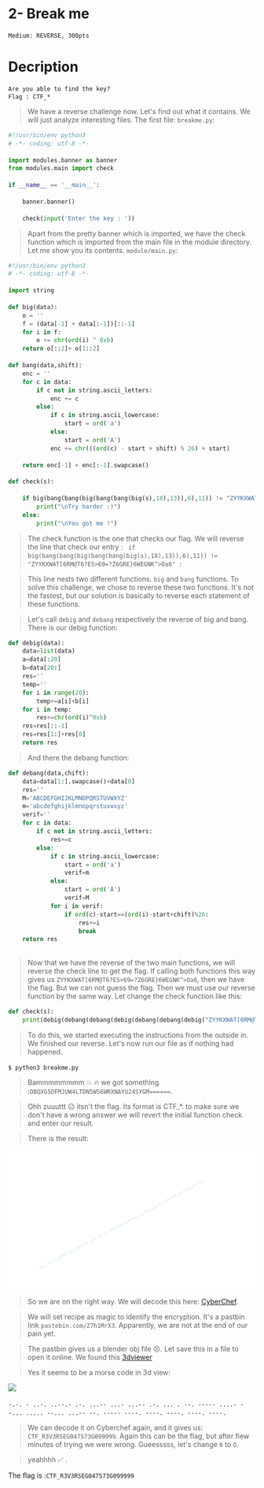 # 2- Break me

```
Medium: REVERSE, 300pts
```

# Decription
```
Are you able to find the key?
Flag : CTF_*
```

>We have a reverse challenge now. Let's find out what it contains. We will just analyze interesting files.
>The first file: `breakme.py`:
```python
#!/usr/bin/env python3
# -*- coding: utf-8 -*-

import modules.banner as banner
from modules.main import check

if __name__ == '__main__':
    
    banner.banner()

    check(input('Enter the key : '))
```
>Apart from the pretty banner which is imported, we have the check function which is imported from the main file in the module directory.
>Let me show you its contents.
`module/main.py`:
```python
#!/usr/bin/env python3
# -*- coding: utf-8 -*-

import string

def big(data):
    o = ''
    f = (data[-1] + data[:-1])[::-1]
    for i in f:
        o += chr(ord(i) ^ 0xb)
    return o[::2]+ o[1::2]

def bang(data,shift):
    enc = ''
    for c in data:
        if c not in string.ascii_letters:
            enc += c
        else:
            if c in string.ascii_lowercase:
                start = ord('a')
            else:
                start = ord('A')
            enc += chr(((ord(c) - start + shift) % 26) + start)

    return enc[-1] + enc[:-1].swapcase()

def check(s):
    
    if big(bang(bang(big(bang(bang(big(s),18),13)),6),11)) != "ZYYKXWAT[6RM@T6?ES>69=?Z6GRE}6WEGNK^>Oa6" :
        print("\nTry harder :)")
    else:
        print("\nYou got me !")
```
>The check function is the one that checks our flag. We will reverse the line that check our entry : 
` if big(bang(bang(big(bang(bang(big(s),18),13)),6),11)) != "ZYYKXWAT[6RM@T6?ES>69=?Z6GRE}6WEGNK^>Oa6" :`

>This line nests two different functions. `big` and `bang` functions. To solve this challenge, we chose to reverse these two functions. It's not the fastest, but our solution is basically to reverse each statement of these functions.

>Let's call `debig` and `debang` respectively the reverse of big and bang.
>There is our debig function:
```python
def debig(data):
    data=list(data)
    a=data[:20]
    b=data[20:]
    res=''
    temp=''
    for i in range(20):
        temp+=a[i]+b[i]
    for i in temp:
        res+=chr(ord(i)^0xb)
    res=res[::-1]
    res=res[1:]+res[0]
    return res

```
>And there the debang function:
```python
def debang(data,chift):
    data=data[1:].swapcase()+data[0]
    res=''
    M='ABCDEFGHIJKLMNOPQRSTUVWXYZ'
    m='abcdefghijklmnopqrstuvwxyz'
    verif=''
    for c in data:
        if c not in string.ascii_letters:
            res+=c
        else:
            if c in string.ascii_lowercase:
                start = ord('a')
                verif=m
            else:
                start = ord('A')
                verif=M
            for i in verif:
                if ord(c)-start==(ord(i)-start+chift)%26:
                    res+=i
                    break
    return res
            

```

>Now that we have the reverse of the two main functions, we will reverse the check line to get the flag. 
>If calling both functions this way gives us `ZYYKXWAT[6RM@T6?ES>69=?Z6GRE}6WEGNK^>Oa6`, then we have the flag. But we can not guess the flag. Then we must use our reverse function by the same way.
>Let change the check function like this:
```python
def check(s):
    print(debig(debang(debang(debig(debang(debang(debig("ZYYKXWAT[6RM@T6?ES>69=?Z6GRE}6WEGNK^>Oa6"),11),6)),13),18)))
```

>To do this, we started executing the instructions from the outside in. We finished our reverse. Let's now run our file as if nothing had happened.

`$ python3 breakme.py`

>Bammmmmmmm 💥 🔥 we got something :`OBQXG5DFMJUW4LTDN5WS6WRXNAYU24SYGM======`. 

>Ohh zuuuttt 😐 itsn't the flag. Its format is CTF\_*. to make sure we don't have a wrong answer we will revert the initial function check and enter our result.

>There is the result:

<img src="image.png">


>So we are on the right way. We will decode this here: <a href="https://gchq.github.io/CyberChef/">CyberChef</a>.

>We will set recipe as magic to identify the encryption.
>It's a pastbin link `pastebin.com/Z7h1MrX3`. Apparently, we are not at the end of our pain yet. 

>The pastbin gives us a blender obj file 😣.
>Let save this in a file to open it online. We found this <a href="https://3dviewer.net">3dviewer</a>

>Yes it seems to be a morse code in 3d view:

<img src="model.png">

```-.-. - ..-. ..--.- .-. ...-- ...- ...-- .-. ... . --. ----- ....- --... ..... --... ...-- --. ----- ----. ----. ----. ----. ----.```

>We can decode it on Cyberchef again, and it gives us: `CTF_R3V3RSEG047573G099999`.
>Again this can be the flag, but after fiew minutes of trying we were wrong. Gueesssss, let's change  `0` to `O`. 

>yeahhhh ✅ .

The flag is :`CTF_R3V3RSEG047573G099999`
